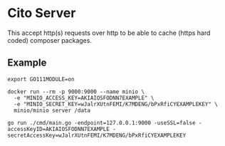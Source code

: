 # Cito Server

This accept http(s) requests over http to be able to cache (https hard coded) composer packages.


## Example

```
export GO111MODULE=on

docker run --rm -p 9000:9000 --name minio \
  -e "MINIO_ACCESS_KEY=AKIAIOSFODNN7EXAMPLE" \
  -e "MINIO_SECRET_KEY=wJalrXUtnFEMI/K7MDENG/bPxRfiCYEXAMPLEKEY" \
  minio/minio server /data

go run ./cmd/main.go -endpoint=127.0.0.1:9000 -useSSL=false -accessKeyID=AKIAIOSFODNN7EXAMPLE -secretAccessKey=wJalrXUtnFEMI/K7MDENG/bPxRfiCYEXAMPLEKEY
```
